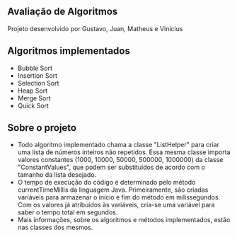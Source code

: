 ## Avaliação de Algoritmos
Projeto desenvolvido por Gustavo, Juan, Matheus e Vinícius

## Algoritmos implementados
- Bubble Sort
- Insertion Sort
- Selection Sort
- Heap Sort
- Merge Sort 
- Quick Sort

## Sobre o projeto
- Todo algoritmo implementado chama a classe "ListHelper" para criar uma lista de números inteiros não repetidos.
Essa mesma classe importa valores constantes (1000, 10000, 50000, 500000, 1000000) da classe "ConstantValues", que podem ser substituídos de acordo 
com o tamanho da lista desejado.
- O tempo de execução do código é determinado pelo método currentTimeMillis da linguagem Java. Primeiramente, são criadas variáveis para armazenar o 
início e fim do método em milissegundos. Com os valores já atribuídos às variáveis, cria-se uma variável para saber o tempo total em segundos. 
- Mais informações, sobre os algoritmos e métodos implementados, estão nas classes dos mesmos. 
